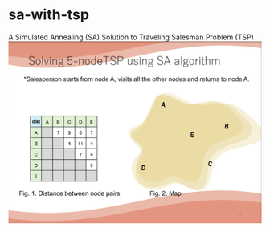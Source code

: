 # sa-with-tsp
A Simulated Annealing (SA) Solution to Traveling Salesman Problem (TSP)![problem_description](./problem_description.png)
